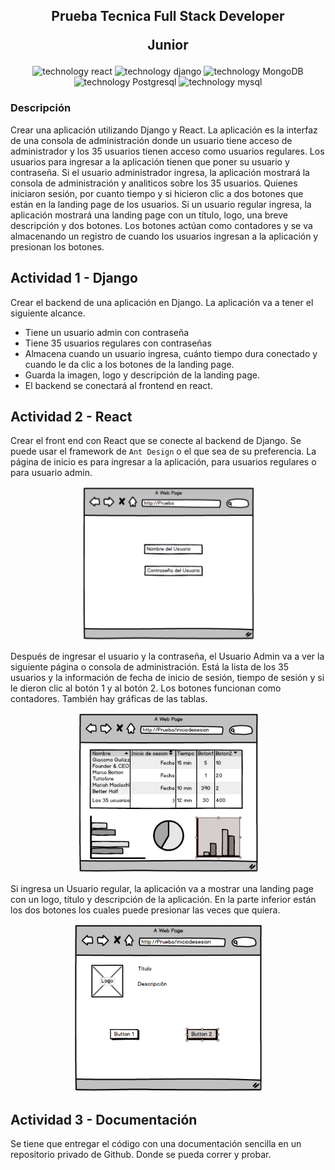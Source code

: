 <h2 align="center">
    <p>Prueba Tecnica Full Stack Developer</p>
    <p>Junior</p>
</h2>

<div align="center">
    <img src="https://img.shields.io/badge/React-149ECA?logo=React" alt="technology react"/>
    <img src="https://img.shields.io/badge/Django-20AA76?logo=Django" alt="technology django"/>
    <img src="https://img.shields.io/badge/MongoDB-2B694A?logo=MongoDB&logoColor=fff" alt="technology MongoDB"/>
    <img src="https://img.shields.io/badge/PostgreSQL-1D4B9A?logo=Postgresql&logoColor=fff" alt="technology Postgresql"/>
    <img src="https://img.shields.io/badge/MySQL-32AED0?logo=mysql&logoColor=fff" alt="technology mysql"/>
</div>

### Descripción

Crear una aplicación utilizando Django y React. La aplicación es la interfaz de una consola de administración donde un usuario tiene acceso de administrador y los 35 usuarios tienen acceso como usuarios regulares. Los usuarios para ingresar a la aplicación tienen que poner su usuario y contraseña. Si el usuario administrador ingresa, la aplicación mostrará la consola de administración y analiticos sobre los 35 usuarios. Quienes iniciaron sesión, por cuanto tiempo y si hicieron clic a dos botones que están en la landing page de los usuarios. Si un usuario regular ingresa, la aplicación mostrará una landing page con un título, logo, una breve descripción y dos botones. Los botones actúan como contadores y se va almacenando un registro de cuando los usuarios ingresan a la aplicación y presionan los botones.

## Actividad 1 - Django

Crear el backend de una aplicación en Django. La aplicación va a tener el siguiente alcance.

- Tiene un usuario admin con contraseña
- Tiene 35 usuarios regulares con contraseñas
- Almacena cuando un usuario ingresa, cuánto tiempo dura conectado y cuando le da clic a los botones de la landing page.
- Guarda la imagen, logo y descripción de la landing page.
- El backend se conectará al frontend en react.

## Actividad 2 - React

Crear el front end con React que se conecte al backend de Django. Se puede usar el framework de `Ant Design` o el que sea de su preferencia. La página de inicio es para ingresar a la aplicación, para usuarios regulares o para usuario admin.

<div align="center">
    <img src="./public/home.png" alt="home" />
</div>

Después de ingresar el usuario y la contraseña, el Usuario Admin va a ver la siguiente página o consola de administración. Está la lista de los 35 usuarios y la información de fecha de inicio de sesión, tiempo de sesión y si le dieron clic al botón 1 y al botón 2. Los botones funcionan como contadores. También hay gráficas de las tablas.

<div align="center">
    <img src="./public/admin-screem.png" alt="home" />
</div>

Si ingresa un Usuario regular, la aplicación va a mostrar una landing page con un logo, título y descripción de la aplicación. En la parte inferior están los dos botones los cuales puede presionar las veces que quiera.

<div align="center">
    <img src="./public/client-screem.png" alt="home" />
</div>

## Actividad 3 - Documentación

Se tiene que entregar el código con una documentación sencilla en un repositorio privado de Github. Donde se pueda correr y probar.
